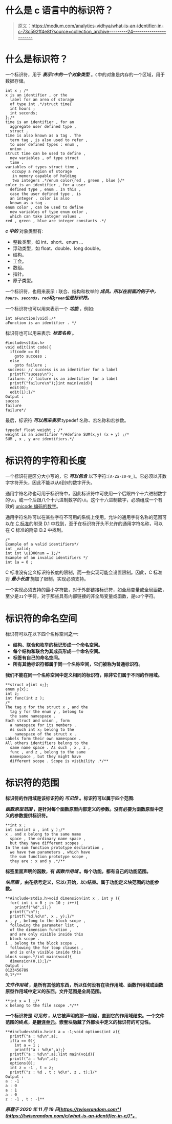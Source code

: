 # 什么是 c 语言中的标识符？

> 原文：<https://medium.com/analytics-vidhya/what-is-an-identifier-in-c-73c592ff4e8f?source=collection_archive---------24----------------------->

# 什么是标识符？

一个标识符，用于 ***表示`C`中的一个对象类型*** 。`C`中的对象是内存的一个区域，用于数据存储。

```
int x ; /*
x is an identifier , or the 
  label for an area of storage 
  of type int .*/struct time{
  int hours ;
  int seconds;
};/*
time is an identifier , for an 
  aggregate user defined type ,
  struct .
time is also known as a tag . The
  term tag , is also used to refer ,
  to user defined types : enum , 
  union .
struct time can be used to define ,
  new variables , of type struct
  time . 
variables of types struct time , 
   occupy a region of storage 
   in memory capable of holding
   two integers .*/enum color{red , green , blue }/*
color is an identifier , for a user
  defined type , enum . In this ,
  case the user defined type , is
  an integer . color is also 
  known as a tag . 
enum color , can be used to define 
  new variables of type enum color ,
  which can take integer values .
red , green , blue are integer constants .*/
```

***c 中的*** 对象类型有:

*   整数类型，如 int、short、enum …
*   浮动类型，如 float、double、long double。
*   结构。
*   工会。
*   数组。
*   指针。
*   原子类型。

一个标识符，也用来表示 : 联合、结构和枚举的 ***成员。所以在前面的例子中，`hours`、`seconds`、`red`和`green`也是标识符。***

一个标识符也可以用来表示一个 ***功能*** ，例如:

```
int aFunction(void);/*
aFunction is an identifier . */
```

标识符也可以用来表示: ***标签名称*** 。

```
#include<stdio.h>
void edit(int code){
  if(code == 0) 
    goto success ;
  else
    goto failure ;
 success: // success is an identifier for a label
  printf("sucess\n");
 failure: // failure is an identifier for a label
  printf("failure\n");}int main(void){
  edit(0);
  edit(1);}/*
Output : 
sucess
failure
failure*/
```

最后，标识符 ***可以用来表示***:typedef 名称、宏名称和宏参数。

```
typedef float weight ; /*
weight is an identifier */#define SUM(x,y) (x + y) ;/*
SUM , x , y are identifiers.*/
```

# 标识符的字符和长度

一个标识符是区分大小写的，它 ***可以包含*** 以下字符:`[A-Za-z0-9_]`。它必须以非数字字符开头，因此不能以从`0`到`9`的数字开头。

通用字符名称也可用于标识符中，因此标识符中可使用一个后跟四个十六进制数字的`\u`，或一个后跟八个十六进制数字的`\U`。这个十六进制数字，必须组成一个有效的 [unicode 编码的数字](https://twiserandom.com/python/what-is-a-character-in-python/)。

通用字符名称可以在某些字符不可用的系统上使用。允许的通用字符名称的范围可以在 [C 标准](http://www.open-std.org/jtc1/sc22/wg14/www/docs/n2310.pdf)的附录 D.1 中找到，至于在标识符开头不允许的通用字符名称，可以在 C 标准的附录 D.2 中找到。

```
/*
Example of a valid identifiers*/
int _valid;
int int \u1D00num = 1;/*
Example of an invalid identifiers */
int 1a = 0 ;
```

C 标准没有定义标识符长度的限制，而一些实现可能会设置限制。因此，C 标准对 ***最小长度*** 施加了限制，实现必须支持。

一个实现必须支持的最小字符数，对于外部链接标识符，如全局变量或全局函数，至少是`31`个字符，对于那些具有内部链接的非全局变量或函数，是`63`个字符。

# 标识符的命名空间

标识符可以在以下四个名称空间**之一:**

*   **结构、联合和枚举的标记形成一个命名空间。**
*   **每个结构和联合为其成员形成一个命名空间。**
*   **标签有自己的命名空间。**
*   **所有其他标识符都属于同一个名称空间，它们被称为普通标识符。**

**我们不能在同一个名称空间中定义相同的标识符，除非它们属于不同的作用域。**

```
**struct x{int x;};
enum y{x};
int z;
int func(int z );
/*
The tag x for the struct x , and the 
  tag y for the enum y , belong to 
  the same namespace . 
Each struct and union , form
  a namespace for its members . 
  As such int x; belong to the 
    namespace of the struct x .
Labels form their own namespace .
All others identifiers belong to the 
  same name space . As such , x , z ,
  func , and z , belong to the same 
  namespace , but they might have 
  different scope . Scope is visibility .*/**
```

# **标识符的范围**

**标识符的作用域是该标识符的 ***可见性*** 。标识符可以属于四个范围:**

*****函数原型范围*** ，是针对每个函数原型内部定义的参数。没有必要为函数原型中定义的参数提供标识符。**

```
**int x ; 
int sum(int x , int y );/*
x , and x belong to the same name 
  space , the ordinary name space , 
  but they have different scopes .
In the sum function prototype declaration , 
  we have two parameters , which have
  the sum function prototype scope ,
  they are : x and y .*/**
```

**标签里面声明的函数，有 ***函数作用域*** 。每个功能，都有自己的功能范围。**

*****块范围*** ，由花括号定义，它以`{`开始，以`}`结束。属于功能定义块范围的功能参数。**

```
**#include<stdio.h>void dimension(int x , int y ){
  for( int i = 0 ; i< 10 ; i++){
    printf("%d",i);}
  printf("\n");
  printf("%d,%d\n", x , y);}/*
x , y , belong to the block scope ,
  following the parameter list ,
  of the dimension function , 
  and are only visible inside this 
  block scope .
i , belong to the block scope , 
  following the for loop clauses , 
  and is only visible inside this 
block scope.*/int main(void){
  dimension(0,1);}/*
Output :
0123456789
0,1*/**
```

*****文件作用域*** ，是所有其他的东西，所以任何没有在块作用域、函数作用域或函数原型作用域中定义的东西。文件范围是全局范围。**

```
**int x = 1 ;/*
x belong to the file scope .*/**
```

**一个标识符是 ***可见的*** ，从它被声明的那一刻起，直到它的作用域结束。一个文件范围的终点，是[翻译单元](https://twiserandom.com/c/the-compilation-process-of-a-c-source-file/)。嵌套块隐藏了外部块中定义的标识符的可见性。**

```
**#include<stdio.h>int a = -1;void options(int a){
  printf("a : %d\n",a);
  if(a == 0){
    int a = 1 ; 
    printf("a : %d\n",a);}
  printf("a : %d\n",a);}int main(void){
  printf("a : %d\n",a);
  options(0);
  int z = -1 , t = z;
  printf("z : %d , t : %d\n", z , t);}/*
Output :
a : -1
a : 0
a : 1
a : 0
z : -1 , t : -1**
```

***原载于 2020 年 11 月 19 日*[*https://twiserandom.com*](https://twiserandom.com/c/what-is-an-identifier-in-c/)*。***